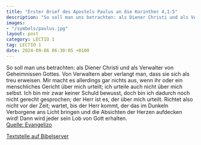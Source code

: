 ```yaml
---
title: "Erster Brief des Apostels Paulus an die Korinther 4,1-5"
description: "So soll man uns betrachten: als Diener Christi und als Verwalter von Geheimnissen Gottes. Von Verwaltern aber verlangt man, dass sie sich als treu erweisen. Mir macht es allerdings gar nichts aus, wenn ihr oder ein menschliches Gericht über mich urteilt; ich urteile auch nicht üb...."
images:
- "/symbols/paulus.jpg"
layout: post
category: LECTIO 1
tag: LECTIO 1
date: 2024-09-06 06:30:05 +0100
---
```

So soll man uns betrachten: als Diener Christi und als Verwalter von Geheimnissen Gottes.
Von Verwaltern aber verlangt man, dass sie sich als treu erweisen.
Mir macht es allerdings gar nichts aus, wenn ihr oder ein menschliches Gericht über mich urteilt; ich urteile auch nicht über mich selbst.<!--more-->
Ich bin mir zwar keiner Schuld bewusst, doch bin ich dadurch noch nicht gerecht gesprochen; der Herr ist es, der über mich urteilt.
Richtet also nicht vor der Zeit; wartet, bis der Herr kommt, der das im Dunkeln Verborgene ans Licht bringen und die Absichten der Herzen aufdecken wird! Dann wird jeder sein Lob von Gott erhalten.<br>
[Quelle: Evangelizo](https://evangeliumtagfuertag.org/DE/gospel)

[Textstelle auf Bibelserver](https://www.bibleserver.com/EU/1.Korinther4,1-5)
